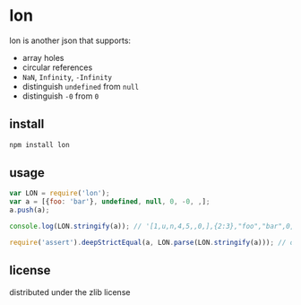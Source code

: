 # lon

lon is another json that supports:

 * array holes
 * circular references
 * `NaN`, `Infinity`, `-Infinity`
 * distinguish `undefined` from `null`
 * distinguish `-0` from `0`


## install

```sh
npm install lon
```


## usage
```javascript
var LON = require('lon');
var a = [{foo: 'bar'}, undefined, null, 0, -0, ,];
a.push(a);

console.log(LON.stringify(a)); // '[1,u,n,4,5,,0,],{2:3},"foo","bar",0,-0'

require('assert').deepStrictEqual(a, LON.parse(LON.stringify(a))); // ok
```


## license

distributed under the zlib license
